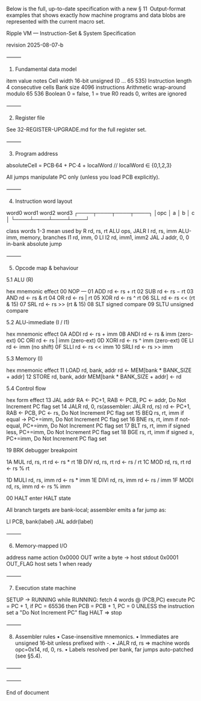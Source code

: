 Below is the full, up-to-date specification with a new § 11 Output-format examples that shows exactly how machine programs and data blobs are represented with the current macro set.


Ripple VM — Instruction-Set & System Specification

revision 2025-08-07-b

⸻

1. Fundamental data model

item	value	notes
Cell width	16-bit unsigned (0 … 65 535)
Instruction length	4 consecutive cells
Bank size	4096 instructions
Arithmetic	wrap-around modulo 65 536
Boolean	0 = false, 1 = true
R0	reads 0, writes are ignored


⸻

2. Register file

See 32-REGISTER-UPGRADE.md for the full register set.

⸻

3. Program address

absoluteCell = PCB·64 + PC·4 + localWord   // localWord ∈ {0,1,2,3}

All jumps manipulate PC only (unless you load PCB explicitly).

⸻

4. Instruction word layout

word0  word1  word2  word3
┌────┬────┬────┬────┐
│opc │ a  │ b  │ c  │
└────┴────┴────┴────┘

class	words 1-3 mean	used by
R	rd, rs, rt	ALU ops, JALR
I	rd, rs, imm	ALU-imm, memory, branches
I1	rd, imm, 0	LI
I2	rd, imm1, imm2	JAL
J	addr, 0, 0	in-bank absolute jump


⸻

5. Opcode map & behaviour

5.1 ALU (R)

hex	mnemonic	effect
00	NOP	—
01	ADD	rd ← rs + rt
02	SUB	rd ← rs − rt
03	AND	rd ← rs & rt
04	OR	rd ← rs | rt
05	XOR	rd ← rs ^ rt
06	SLL	rd ← rs << (rt & 15)
07	SRL	rd ← rs >> (rt & 15)
08	SLT	signed compare
09	SLTU	unsigned compare

5.2 ALU-immediate (I / I1)

hex	mnemonic	effect
0A	ADDI	rd ← rs + imm
0B	ANDI	rd ← rs & imm (zero-ext)
0C	ORI	rd ← rs | imm (zero-ext)
0D	XORI	rd ← rs ^ imm (zero-ext)
0E	LI	rd ← imm (no shift)
0F	SLLI	rd ← rs << imm
10	SRLI	rd ← rs >> imm

5.3 Memory (I)

hex	mnemonic	effect
11	LOAD rd, bank, addr 	rd ← MEM[bank * BANK_SIZE + addr]
12	STORE rd, bank, addr	MEM[bank * BANK_SIZE + addr] ← rd

5.4 Control flow

hex	form	effect
13	JAL addr	RA ← PC+1, RAB ← PCB, PC ← addr, Do Not Increment PC flag set
14	JALR rd, 0, rs(assembler: JALR rd, rs)	rd ← PC+1, RAB ← PCB, PC ← rs, Do Not Increment PC flag set
15	BEQ rs, rt, imm	if equal → PC+=imm, Do Not Increment PC flag set
16	BNE rs, rt, imm	if not-equal, PC+=imm, Do Not Increment PC flag set
17	BLT rs, rt, imm	if signed less, PC+=imm, Do Not Increment PC flag set
18	BGE rs, rt, imm	if signed ≥, PC+=imm, Do Not Increment PC flag set

19 BRK debugger breakpoint

1A MUL rd, rs, rt	rd ← rs * rt
1B DIV rd, rs, rt	rd ← rs / rt
1C MOD rd, rs, rt	rd ← rs % rt

1D	MULI rd, rs, imm	rd ← rs * imm
1E	DIVI rd, rs, imm	rd ← rs / imm
1F	MODI rd, rs, imm	rd ← rs % imm

00	HALT	enter HALT state

All branch targets are bank-local; assembler emits a far jump as:

LI   PCB, bank(label)
JAL  addr(label)


⸻

6. Memory-mapped I/O

address	name	action
0x0000	OUT	write a byte → host stdout
0x0001	OUT_FLAG	host sets 1 when ready


⸻

7. Execution state machine

SETUP → RUNNING
while RUNNING:
fetch 4 words @ (PCB,PC)
execute
PC = PC + 1, if PC = 65536 then
  PCB = PCB + 1, PC = 0
UNLESS the instruction set a "Do Not Increment PC" flag
HALT ⇒ stop


⸻

8. Assembler rules
   •	Case-insensitive mnemonics.
   •	Immediates are unsigned 16-bit unless prefixed with -.
   •	JALR rd, rs ⇒ machine words opc=0x14, rd, 0, rs.
   •	Labels resolved per bank, far jumps auto-patched (see §5.4).

⸻



⸻



End of document